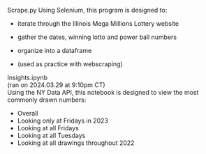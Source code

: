 Scrape.py
Using Selenium, this program is designed to:
- iterate through the Illinois Mega Millions Lottery website
- gather the dates, winning lotto and power ball numbers
- organize into a dataframe
  
- (used as practice with webscraping)


Insights.ipynb  
(ran on 2024.03.29 at 9:10pm CT)  
Using the NY Data API, this notebook is designed to view the most commonly drawn numbers:  
- Overall
- Looking only at Fridays in 2023
- Looking at all Fridays
- Looking at all Tuesdays
- Looking at all drawings throughout 2022
